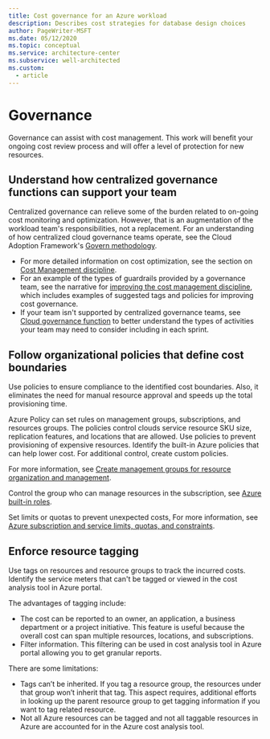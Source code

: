 ```yaml
---
title: Cost governance for an Azure workload
description: Describes cost strategies for database design choices
author: PageWriter-MSFT
ms.date: 05/12/2020
ms.topic: conceptual
ms.service: architecture-center
ms.subservice: well-architected
ms.custom:
  - article
---
```


# Governance
Governance can assist with cost management. This work will benefit your ongoing cost review process and will offer a level of protection for new resources.

## Understand how centralized governance functions can support your team

Centralized governance can relieve some of the burden related to on-going cost monitoring and optimization. However, that is an augmentation of the workload team's responsibilities, not a replacement. For an understanding of how centralized cloud governance teams operate, see the Cloud Adoption Framework's [Govern methodology](/azure/cloud-adoption-framework/govern/methodology). 

- For more detailed information on cost optimization, see the section on [Cost Management discipline](/azure/cloud-adoption-framework/govern/cost-management/). 
- For an example of the types of guardrails provided by a governance team, see the narrative for [improving the cost management discipline](/azure/cloud-adoption-framework/govern/cost-management/discipline-improvement), which includes examples of suggested tags and policies for improving cost governance.
- If your team isn't supported by centralized governance teams, see [Cloud governance function](/azure/cloud-adoption-framework/organize/cloud-governance) to better understand the types of activities your team may need to consider including in each sprint.

## Follow organizational policies that define cost boundaries

Use policies to ensure compliance to the identified cost boundaries. Also, it eliminates the need for manual resource approval and speeds up the total provisioning time.  

Azure Policy can set rules on management groups, subscriptions, and resources groups. The policies control clouds service resource SKU size, replication features, and locations that are allowed. Use policies to prevent provisioning of expensive resources. Identify the built-in Azure policies that can help lower cost. For additional control, create custom policies. 

For more information, see [Create management groups for resource organization and management](/azure/governance/management-groups/create).

Control the group who can manage resources in the subscription, see [Azure built-in roles](/azure/role-based-access-control/built-in-roles).

Set limits or quotas to prevent unexpected costs, For more information, see [Azure subscription and service limits, quotas, and constraints](/azure/azure-resource-manager/management/azure-subscription-service-limits).

## Enforce resource tagging
Use tags on resources and resource groups to track the incurred costs. Identify the service meters that can't be tagged or viewed in the cost analysis tool in Azure portal.

The advantages of tagging include:
- The cost can be reported to an owner, an application, a business department or a project initiative. This feature is useful because the overall cost can span multiple resources, locations, and subscriptions. 
- Filter information. This filtering can be used in cost analysis tool in Azure portal allowing you to get granular reports.

There are some limitations:
- Tags can’t be inherited. If you tag a resource group, the resources under that group won’t inherit that tag. This aspect requires, additional efforts in looking up the parent resource group to get tagging information if you want to tag related resource.
- Not all Azure resources can be tagged and not all taggable resources in Azure are accounted for in the Azure cost analysis tool.
